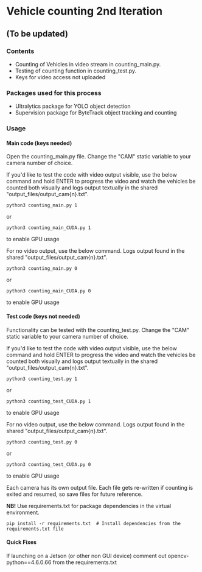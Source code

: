 <h1>Vehicle counting 2nd Iteration</h1>
<h2>(To be updated)</h2>

<h3>Contents</h3>
<ul>
<li> Counting of Vehicles in video stream in counting_main.py.</li>
<li> Testing of counting function in counting_test.py.</li>
<li> Keys for video access not uploaded</li>
</ul>

<h3>Packages used for this process</h3>
<ul>
<li> Ultralytics package for YOLO object detection</li>
<li> Supervision package for ByteTrack object tracking and counting</li>
</ul>

<h3>Usage</h3>

<h4>Main code (keys needed)</h4>
<p> Open the counting_main.py file. Change the "CAM" static variable to your camera number of choice.</p>

<p> If you'd like to test the code with video output visible, use the below command and hold ENTER to progress the video and watch the vehicles be counted both visually and logs output textually in the shared "output_files/output_cam{n}.txt".</p>

<p><code>python3 counting_main.py 1</code></p> or <p><code>python3 counting_main_CUDA.py 1</code></p> to enable GPU usage

<p> For no video output, use the below command. Logs output found in the shared "output_files/output_cam{n}.txt".</p>

<p><code>python3 counting_main.py 0</code></p> or <p><code>python3 counting_main_CUDA.py 0</code></p> to enable GPU usage

<h4>Test code (keys not needed)</h4>
<p> Functionality can be tested with the counting_test.py. Change the "CAM" static variable to your camera number of choice.</p>

<p> If you'd like to test the code with video output visible, use the below command and hold ENTER to progress the video and watch the vehicles be counted both visually and logs output textually in the shared "output_files/output_cam{n}.txt".</p>

<p><code>python3 counting_test.py 1</code></p> or <p><code>python3 counting_test_CUDA.py 1</code></p> to enable GPU usage

<p> For no video output, use the below command. Logs output found in the shared "output_files/output_cam{n}.txt".</p>

<p><code>python3 counting_test.py 0</code></p> or <p><code>python3 counting_test_CUDA.py 0</code></p> to enable GPU usage

<p>Each camera has its own output file. Each file gets re-written if counting is exited and resumed, so save files for future reference.</p>


<p><b>NB!</b> Use requirements.txt for package dependencies in the virtual environment.</p>
<p><code>pip install -r requirements.txt  # Install dependencies from the requirements.txt file</code></p>

<h4>Quick Fixes</h4>

<p> If launching on a Jetson (or other non GUI device) comment out opencv-python==4.6.0.66 from the requirements.txt</p>

